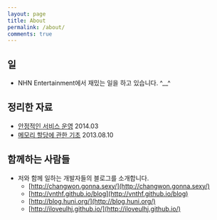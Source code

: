 ```yaml
---
layout: page
title: About
permalink: /about/
comments: true
---
```


## 일
* NHN Entertainment에서 재밌는 일을 하고 있습니다. ^__^

## 정리한 자료
* [안정적인 서비스 운영](http://www.slideshare.net/cybaek/201403) 2014.03
* [메모리 할당에 관한 기초](http://www.slideshare.net/cybaek/ss-44019854) 2013.08.10

## 함께하는 사람들
* 저와 함께 일하는 개발자들의 블로그를 소개합니다.
  * [http://changwon.gonna.sexy/](http://changwon.gonna.sexy/)
  * [http://vnthf.github.io/blog](http://vnthf.github.io/blog)
  * [http://blog.huni.org/](http://blog.huni.org/)
  * [http://iloveulhj.github.io/](http://iloveulhj.github.io/)
